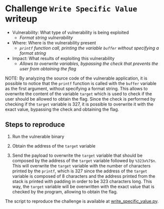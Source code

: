 # Challenge `Write Specific Value` writeup

- Vulnerability: What type of vulnerability is being exploited
  - _Format string vulnerability_
- Where: Where is the vulnerability present
  - _`printf` function call, printing the variable `buffer` without specifying a format string_
- Impact: What results of exploiting this vulnerability
  - _Allows to overwrite variables, bypassing the check that prevents the user from obtaining the flag_

NOTE: By analyzing the source code of the vulnerable application, it is possible to notice that the `printf` function is called with the `buffer` variable as the first argument, without specifying a format string. This allows to overwrite the content of the variable `target` which is used to check if the user should be allowed to obtain the flag. Since the check is performed by checking if the `target` variable is 327, it is possible to overwrite it with the exact value, bypassing the check and obtaining the flag.

## Steps to reproduce

1. Run the vulnerable binary

2. Obtain the address of the `target` variable

3. Send the payload to overwrite the `target` variable that should be composed by the address of the `target` variable followed by `%323x%7$n`. This will overwrite the `target` variable with the number of characters printed by the `printf`, which is 327 since the address of the `target` variable is composed of 8 characters and the address printed from the stack is printed with padding in order to be 323 characters long. This way, the `target` variable will be overwritten with the exact value that is checked by the program, allowing to obtain the flag.

The script to reproduce the challenge is available at [write_specific_value.py](write_specific_value.py).